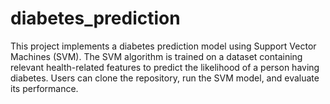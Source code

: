 # diabetes_prediction
This project implements a diabetes prediction model using Support Vector Machines (SVM). The SVM algorithm is trained on a dataset containing relevant health-related features to predict the likelihood of a person having diabetes. Users can clone the repository, run the SVM model, and evaluate its performance.
